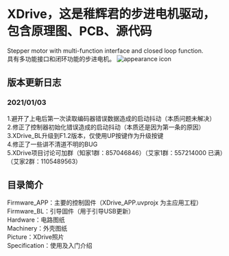 # XDrive，这是稚辉君的步进电机驱动，包含原理图、PCB、源代码 
Stepper motor with multi-function interface and closed loop function.  
具有多功能接口和闭环功能的步进电机。
![appearance icon](\Picture\appearance.jpg)

## 版本更新日志
### 2021/01/03
1.避开了上电后第一次读取编码器错误数据造成的启动抖动（本质问题未解决）  
2.修正了控制器初始化错误造成的启动抖动（本质还是因为第一条的原因）  
3.XDrive_BL升级到F1.2版本，仅使用UP按键作为升级按键  
4.修正了一些讲不清道不明的BUG  
5.XDrive项目讨论可加群（知家1群：857046846）（艾家1群：557214000 已满）（艾家2群：1105489563）

## 目录简介
Firmware_APP：主要的控制固件（XDrive_APP.uvprojx 为主应用工程） 
Firmware_BL：引导固件（用于引导USB更新）  
Hardware：电路图纸  
Machinery：外壳图纸  
Picture：XDrive照片  
Specification：使用及入门介绍

